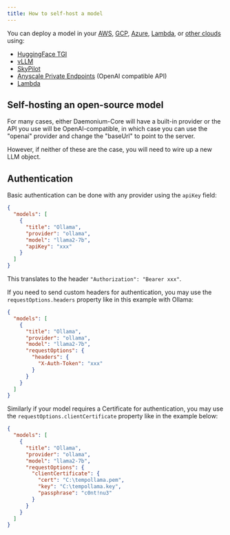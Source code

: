 ```yaml
---
title: How to self-host a model
---
```


You can deploy a model in your [AWS](https://github.com/unitylabai/deploy-os-code-llm#aws), [GCP](https://github.com/unitylabai/deploy-os-code-llm#gcp), [Azure](https://github.com/unitylabai/deploy-os-code-llm#azure), [Lambda](https://lambdalabs.com/), or [other clouds](https://github.com/unitylabai/deploy-os-code-llm#others-2) using:

- [HuggingFace TGI](https://github.com/unitylabai/deploy-os-code-llm#tgi)
- [vLLM](https://github.com/unitylabai/deploy-os-code-llm#vllm)
- [SkyPilot](https://github.com/unitylabai/deploy-os-code-llm#skypilot)
- [Anyscale Private Endpoints](https://github.com/unitylabai/deploy-os-code-llm#anyscale-private-endpoints) (OpenAI compatible API)
- [Lambda](https://github.com/unitylabai/deploy-os-code-llm#lambda)

## Self-hosting an open-source model

For many cases, either Daemonium-Core will have a built-in provider or the API you use will be OpenAI-compatible, in which case you can use the "openai" provider and change the "baseUrl" to point to the server.

However, if neither of these are the case, you will need to wire up a new LLM object.

## Authentication

Basic authentication can be done with any provider using the `apiKey` field:

```json title="config.json"
{
  "models": [
    {
      "title": "Ollama",
      "provider": "ollama",
      "model": "llama2-7b",
      "apiKey": "xxx"
    }
  ]
}
```

This translates to the header `"Authorization": "Bearer xxx"`.

If you need to send custom headers for authentication, you may use the `requestOptions.headers` property like in this example with Ollama:

```json title="config.json"
{
  "models": [
    {
      "title": "Ollama",
      "provider": "ollama",
      "model": "llama2-7b",
      "requestOptions": {
        "headers": {
          "X-Auth-Token": "xxx"
        }
      }
    }
  ]
}
```

Similarly if your model requires a Certificate for authentication, you may use the `requestOptions.clientCertificate` property like in the example below:

```json title="config.json"
{
  "models": [
    {
      "title": "Ollama",
      "provider": "ollama",
      "model": "llama2-7b",
      "requestOptions": {
        "clientCertificate": {
          "cert": "C:\tempollama.pem",
          "key": "C:\tempollama.key",
          "passphrase": "c0nt!nu3"
        }
      }
    }
  ]
}
```
